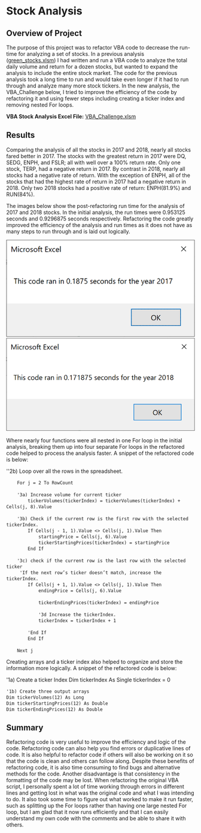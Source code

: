 # Stock Analysis

## Overview of Project
The purpose of this project was to refactor VBA code to decrease the run-time for analyzing a set of stocks. In a previous analysis ([green_stocks.xlsm](https://github.com/borkard/stock-analysis/blob/main/green_stocks.xlsm)) I had written and run a VBA code to analyze the total daily volume and return for a dozen stocks, but wanted to expand the analysis to include the entire stock market. The code for the previous analysis took a long time to run and would take even longer if it had to run through and analyze many more stock tickers. In the new analysis, the VBA_Challenge below, I tried to improve the efficiency of the code by refactoring it and using fewer steps including creating a ticker index and removing nested For loops.

**VBA Stock Analysis Excel File:** [VBA_Challenge.xlsm](https://github.com/borkard/stock-analysis/blob/main/VBA_Challenge.xlsm)

## Results
Comparing the analysis of all the stocks in 2017 and 2018, nearly all stocks fared better in 2017. The stocks with the greatest return in 2017 were DQ, SEDG, ENPH, and FSLR; all with well over a 100% return rate. Only one stock, TERP, had a negative return in 2017. By contrast in 2018, nearly all stocks had a negative rate of return. With the exception of ENPH, all of the stocks that had the highest rate of return in 2017 had a negative return in 2018. Only two 2018 stocks had a positive rate of return: ENPH(81.9%) and RUN(84%).


The images below show the post-refactoring run time for the analysis of 2017 and 2018 stocks. In the initial analysis, the run times were 0.953125 seconds and 0.9296875 seconds respectively. Refactoring the code greatly improved the efficiency of the analysis and run times as it does not have as many steps to run through and is laid out logically. 

![VBA_Challenge_2017](https://github.com/borkard/stock-analysis/blob/main/VBA_Challenge_2017.PNG)
![VBA_Challenge_2018](https://github.com/borkard/stock-analysis/blob/main/VBA_Challenge_2018.PNG)

Where nearly four functions were all nested in one For loop in the initial analysis, breaking them up into four separate For loops in the refactored code helped to process the analysis faster. A snippet of the refactored code is below:

''2b) Loop over all the rows in the spreadsheet.

        For j = 2 To RowCount
    
        '3a) Increase volume for current ticker
            tickerVolumes(tickerIndex) = tickerVolumes(tickerIndex) + Cells(j, 8).Value
    
        '3b) Check if the current row is the first row with the selected tickerIndex.
            If Cells(j - 1, 1).Value <> Cells(j, 1).Value Then
                startingPrice = Cells(j, 6).Value
                tickerStartingPrices(tickerIndex) = startingPrice
            End If
        
        '3c) check if the current row is the last row with the selected ticker
         'If the next row’s ticker doesn’t match, increase the tickerIndex.
            If Cells(j + 1, 1).Value <> Cells(j, 1).Value Then
                endingPrice = Cells(j, 6).Value
                
                tickerEndingPrices(tickerIndex) = endingPrice
                
                '3d Increase the tickerIndex.
                tickerIndex = tickerIndex + 1
                
            'End If
            End If
            
        Next j

Creating arrays and a ticker index also helped to organize and store the information more logically. A snippet of the refactored code is below:

   '1a) Create a ticker Index
    Dim tickerIndex As Single
    tickerIndex = 0

    '1b) Create three output arrays
    Dim tickerVolumes(12) As Long
    Dim tickerStartingPrices(12) As Double
    Dim tickerEndingPrices(12) As Double   


## Summary
Refactoring code is very useful to improve the efficiency and logic of the code. Refactoring code can also help you find errors or duplicative lines of code. It is also helpful to refactor code if others will also be working on it so that the code is clean and others can follow along. Despite these benefits of refactoring code, it is also time consuming to find bugs and alternative methods for the code. Another disadvantage is that consistency in the formatting of the code may be lost. When refactoring the original VBA script, I personally spent a lot of time working through errors in different lines and getting lost in what was the original code and what I was intending to do. It also took some time to figure out what worked to make it run faster, such as splitting up the For loops rather than having one large nested For loop, but I am glad that it now runs efficiently and that I can easily understand my own code with the comments and be able to share it with others.

